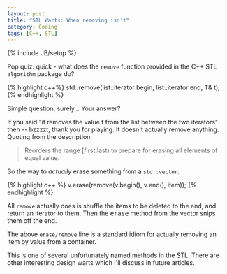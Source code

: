 ```yaml
---
layout: post
title: "STL Warts: When removing isn't"
category: Coding
tags: [C++, STL]
---
```

{% include JB/setup %}

Pop quiz: quick - what does the `remove` function provided in the C++ STL `algorithm` package do?

{% highlight c++%}
std::remove(list<T>::iterator begin, list<T>::iterator end, T& t);
{% endhighlight %}

Simple question, surely... Your answer?

If you said "it removes the value t from the list between the two iterators" then -- bzzzzt, thank you for playing.  It doesn't actually remove anything.  Quoting from the description:

> Reorders the range [first,last) to prepare for erasing all elements of equal value.

So the way to *actually* erase something from a `std::vector`:

{% highlight c++ %}
v.erase(remove(v.begin(), v.end(), item));
{% endhighlight %}

All `remove` actually does is shuffle the items to be deleted to the end, and return an iterator to them.  Then the <tt>erase</tt> method from the vector snips them off the end.

The above `erase/remove` line is a standard idiom for actually removing an item by value from a container.

This is one of several unfortunately named methods in the STL.  There are other interesting design warts which I'll discuss in future articles.
